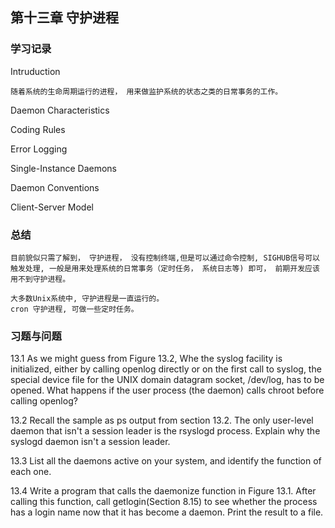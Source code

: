 
## 第十三章 守护进程

### 学习记录

Intruduction

	随着系统的生命周期运行的进程， 用来做监护系统的状态之类的日常事务的工作。 

Daemon Characteristics

Coding Rules

Error Logging

Single-Instance Daemons

Daemon Conventions

Client-Server Model


### 总结

	目前貌似只需了解到， 守护进程， 没有控制终端,但是可以通过命令控制, SIGHUB信号可以触发处理, 一般是用来处理系统的日常事务（定时任务， 系统日志等) 即可， 前期开发应该用不到守护进程。 

	大多数Unix系统中, 守护进程是一直运行的。 
	cron 守护进程, 可做一些定时任务。 

### 习题与问题
13.1 As we might guess from Figure 13.2, Whe the syslog facility is initialized, either by calling openlog directly or on the first call to syslog, the special device file for the UNIX domain datagram socket, /dev/log, has to be opened. What happens if the user process (the daemon) calls chroot before calling openlog?

13.2 Recall the sample as ps output from section 13.2. The only user-level daemon that isn't a session leader is the rsyslogd process. Explain why the syslogd daemon isn't a session leader.

13.3 List all the daemons active on your system, and identify the function of each one.

13.4 Write a program that calls the daemonize function in Figure 13.1. After calling this function, call getlogin(Section 8.15) to see whether the process has a login name now that it has become a daemon. Print the result to a file.

